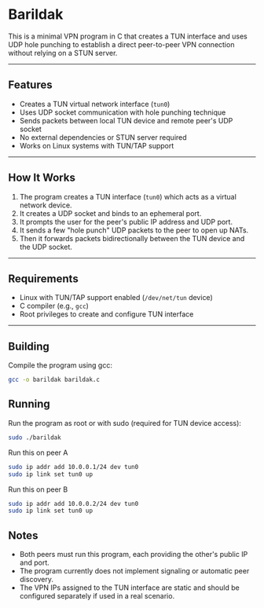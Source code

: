 # Barildak

This is a minimal VPN program in C that creates a TUN interface and uses UDP hole punching to establish a direct peer-to-peer VPN connection without relying on a STUN server.

---

## Features

- Creates a TUN virtual network interface (`tun0`)
- Uses UDP socket communication with hole punching technique
- Sends packets between local TUN device and remote peer's UDP socket
- No external dependencies or STUN server required
- Works on Linux systems with TUN/TAP support

---

## How It Works

1. The program creates a TUN interface (`tun0`) which acts as a virtual network device.
2. It creates a UDP socket and binds to an ephemeral port.
3. It prompts the user for the peer's public IP address and UDP port.
4. It sends a few "hole punch" UDP packets to the peer to open up NATs.
5. Then it forwards packets bidirectionally between the TUN device and the UDP socket.

---

## Requirements

- Linux with TUN/TAP support enabled (`/dev/net/tun` device)
- C compiler (e.g., `gcc`)
- Root privileges to create and configure TUN interface

---

## Building

Compile the program using gcc:

```bash
gcc -o barildak barildak.c
```

## Running

Run the program as root or with sudo (required for TUN device access):

```bash
sudo ./barildak
```

Run this on peer A

```bash
sudo ip addr add 10.0.0.1/24 dev tun0
sudo ip link set tun0 up
```

Run this on peer B

```bash
sudo ip addr add 10.0.0.2/24 dev tun0
sudo ip link set tun0 up
```

## Notes

- Both peers must run this program, each providing the other's public IP and port.
- The program currently does not implement signaling or automatic peer discovery.
- The VPN IPs assigned to the TUN interface are static and should be configured separately if used in a real scenario.
